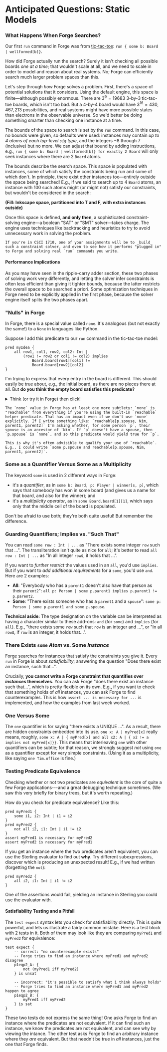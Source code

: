 # Anticipated Questions: Static Models

### What Happens When Forge Searches? 

Our first `run` command in Forge was from [tic-tac-toe](../ttt/ttt.md): `run { some b: Board | wellformed[b]}`.

How did Forge actually run the search? Surely it isn't checking all possible boards _one at a time_; that wouldn't scale at all, and we need to scale in order to model and reason about real systems. No; Forge can efficiently search much larger problem spaces than this.  

Let's step through _how_ Forge solves a problem. First, there's a space of potential solutions that it considers. Using the default engine, this space is finite&mdash;although possibly enormous. There are $3^9 = 19683$ 3-by-3 tic-tac-toe boards, which isn't too bad. But a 4-by-4 board would have $3^{16} = 430,467,213$ possibilities, and real systems might have more possible states than electrons in the observable universe. So we'd better be doing something smarter than checking one instance at a time.

The bounds of the space to search is set by the `run` command. In this case, no bounds were given, so defaults were used: instances may contain *up to 4 atoms of each top-level `sig` type*, and the integers $-8$ through $7$ (inclusive) but no more. We can adjust that bound by adding instructions, e.g., `run { some b: Board | wellformed[b]} for exactly 2 Board` will only seek instances where there are 2 `Board` atoms. 

The bounds describe the search space. This space is populated with instances, some of which satisfy the constraints being run and some of which don't. In principle, there exist other instances too&mdash;entirely outside the space being searched! E.g., if we said to search up to 4 `Board` atoms, an instance with 100 such atoms might (or might not) satisfy our constraints, but wouldn't be considered in the search:

**(Fill: Inkscape space, partitioned into T and F, with extra instances outside)**

Once this space is defined, **and only then**, a sophisticated constraint-solving engine&mdash;a boolean "SAT" or "SMT" solver&mdash;takes charge. The engine uses techniques like backtracking and heuristics to try to avoid unnecessary work in solving the problem. 

~~~admonish note title="CSCI 1710"
If you're in CSCI 1710, one of your assignments will be to _build_ such a constraint solver, and even to see how it performs "plugged in" to Forge and solving real `run` commands you write. 
~~~


<!-- ![](https://i.imgur.com/eQ76Hv8.png) -->

#### Performance Implications

As you may have seen in the ripple-carry adder section, these two phases of solving work very differently, and  letting the solver infer constraints is often less efficient than giving it tighter bounds, because the latter restricts the overall space to be searched a priori. Some optimization techniques in Forge need to be explicitly applied in the first phase, because the solver engine itself splits the two phases apart. 

### "Nulls" in Forge

In Forge, there is a special value called `none`. It's analogous (but not exactly the same!) to a `None` in languages like Python.

Suppose I add this predicate to our `run` command in the tic-tac-toe model:

```alloy
pred myIdea {
    all row1, col1, row2, col2: Int | 
        (row1 != row2 or col1 != col2) implies
            Board.board[row1][col1] != 
            Board.board[row2][col2]
}
```

I'm trying to express that every entry in the board is different. This should easily be true about, e.g., the initial board, as there are no pieces there at all. But **do you think the empty board satisfies this predicate?**

<details>
<summary>Think (or try it in Forge) then click!</summary>

It's very likely this predicate would _not_ be satisfied by the empty board. Why?
    
Because `none` equals itself! We can check this:
    
```alloy
test expect {
    nullity: {none != none} is unsat
} 
```    
    
Thus, when you're writing constraints like the above, you need to watch out for `none`: the value for _every_ cell in the initial board is equal to the value for _every_ other cell!
</details>


~~~admonish tip title="Reachability and none"
The `none` value in Forge has at least one more subtlety: `none` is "reachable" from everything if you're using the built-in `reachable` helper predicate. That has an impact even if we don't use `none` explicitly. If I write something like: `reachable[p.spouse, Nim, parent1, parent2]` I'm asking whether, for some person `p`, their spouse is an ancestor of `Nim`. If `p` doesn't have a spouse, then `p.spouse` is `none`, and so this predicate would yield true for `p`.

This is why it's often advisible to qualify your use of `reachable`. E.g., I could write `some p.spouse and reachable[p.spouse, Nim, parent1, parent2]`.
~~~

### Some as a Quantifier Versus Some as a Multiplicity

The keyword `some` is used in 2 different ways in Forge:
* it's a _quantifier_, as in `some b: Board, p: Player | winner[s, p]`, which says that somebody has won in some board (and gives us a name for that board, and also for the winner); and
* it's a _multiplicity operator_, as in `some Board.board[1][1]`, which says only that the middle cell of the board is populated.

Don't be afraid to use both; they're both quite useful! But remember the difference. 

### Guarding Quantifiers; Implies vs. "Such That"

You can read `some row : Int | ...` as "There exists some integer `row` such that ...". The transliteration isn't quite as nice for `all`; it's better to read `all row : Int | ...` as "In all integer `row`s, it holds that ...". 

If you want to _further restrict_ the values used in an `all`, you'd use `implies`. But if you want to _add additional requirements_ for a `some`, you'd use `and`.  Here are 2 examples:
* **All**: "Everybody who has a `parent1` doesn't also have that person as their `parent2`": `all p: Person | some p.parent1 implies p.parent1 != p.parent2`.
* **Some**: "There exists someone who has a `parent1` and a `spouse`": `some p: Person | some p.parent1 and some p.spouse`.

**Technical aside:** The type designation on the variable can be interpreted as having a character similar to these add-ons: `and` (for `some`) and `implies` (for `all`). E.g., "there exists some `row` such that `row` is an integer and ...", or "In all `row`s, if `row` is an integer, it holds that...".

### There Exists `some` *Atom* vs. Some *Instance*

Forge searches for instances that satisfy the constraints you give it. Every `run` in Forge is about _satisfiability_; answering the question "Does there exist an instance, such that...". 

Crucially, **you cannot write a Forge constraint that quantifies over _instances_ themselves**. You can ask Forge "does there exist an instance such that...", which is pretty flexible on its own. E.g., if you want to check that something holds of _all_ instances, you can ask Forge to find counterexamples. This is how `assert ... is necessary for ...` is implemented, and how the examples from last week worked.

### One Versus Some

The `one` quantifier is for saying "there exists a UNIQUE ...". As a result, there are hidden constraints embedded into its use. `one x: A | myPred[x]` really means, roughly, `some x: A | { myPred[x] and all x2: A | { x2 != a implies not myPred[x]}}`. This means that interleaving `one` with other quantifiers can be subtle; for that reason, we strongly suggest _not_ using `one` as a quantifier except for very simple constraints. (Using it as a multiplicity, like saying `one Tim.office` is fine.)

<!-- If you use quantifiers other than `some` and `all`, beware. They're convenient, but various issues can arise. -->

### Testing Predicate Equivalence

Checking whether or not two predicates are _equivalent_ is the core of quite a few Forge applications---and a great debugging technique sometimes. (We saw this very briefly for binary trees, but it's worth repeating.)

How do you check for predicate equivalence? Like this:

```alloy
pred myPred1 {
    some i1, i2: Int | i1 = i2
}
pred myPred2 {
    not all i2, i1: Int | i1 != i2
}
assert myPred1 is necessary for myPred2
assert myPred2 is necessary for myPred1
```

If you get an instance where the two predicates aren't equivalent, you can use the Sterling evaluator to find out **why**. Try different subexpressions, discover which is producing an unexpected result! E.g., if we had written (forgetting the `not`):

```alloy
pred myPred2 {
    all i2, i1: Int | i1 != i2
}
```

One of the assertions would fail, yielding an instance in Sterling you could use the evaluator with.

#### Satisfiability Testing and a Pitfall

The `test expect` syntax lets you check for satisfiability directly. This is quite powerful, and lets us illustrate a fairly common mistake. Here is a test block with 2 tests in it. Both of them may look like they are comparing `myPred1` and `myPred2` for equivalence:

```alloy
test expect {
    -- correct: "no counterexample exists"
    -- Forge tries to find an instance where myPred1 and myPred2 disagree
    p1eqp2_A: {
        not (myPred1 iff myPred2)        
    } is unsat

    -- incorrect: "it's possible to satisfy what i think always holds"
    -- Forge tries to find an instance where myPred1 and myPred2 happen to agree
    p1eqp2_B: {
        myPred1 iff myPred2
    } is sat
}
```

These two tests do not express the same thing! One asks Forge to find an instance where the predicates are not equivalent. If it can find such an instance, we know the predicates are not equivalent, and can see why by viewing the intance. The other test asks Forge to find an arbitrary instance where they _are_ equivalent. But that needn't be true in _all_ instances, just the one that Forge finds. 


